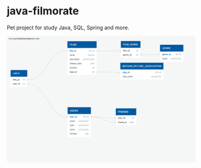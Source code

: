 # java-filmorate
Pet project for study Java, SQL, Spring and more.

![Schema](sprint11_db_scheme.png)
